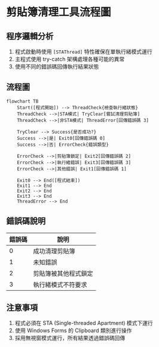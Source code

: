 # 剪貼簿清理工具流程圖

## 程序邏輯分析
1. 程式啟動時使用 `[STAThread]` 特性確保在單執行緒模式運行
2. 主程式使用 try-catch 架構處理各種可能的異常
3. 使用不同的錯誤碼回傳執行結果狀態

## 流程圖
```mermaid
flowchart TB
    Start([程式開始]) --> ThreadCheck{檢查執行緒狀態}
    ThreadCheck -->|STA模式| TryClear[嘗試清理剪貼簿]
    ThreadCheck -->|非STA模式| ThreadError[回傳錯誤碼 3]
    
    TryClear --> Success{是否成功?}
    Success -->|是| Exit0[回傳錯誤碼 0]
    Success -->|否| ErrorCheck{錯誤類型}
    
    ErrorCheck -->|剪貼簿鎖定| Exit2[回傳錯誤碼 2]
    ErrorCheck -->|執行緒錯誤| Exit3[回傳錯誤碼 3]
    ErrorCheck -->|其他錯誤| Exit1[回傳錯誤碼 1]
    
    Exit0 --> End([程式結束])
    Exit1 --> End
    Exit2 --> End
    Exit3 --> End
    ThreadError --> End
```

## 錯誤碼說明
| 錯誤碼 | 說明 |
|--------|------|
| 0 | 成功清理剪貼簿 |
| 1 | 未知錯誤 |
| 2 | 剪貼簿被其他程式鎖定 |
| 3 | 執行緒模式不符要求 |

## 注意事項
1. 程式必須在 STA (Single-threaded Apartment) 模式下運行
2. 使用 Windows Forms 的 Clipboard 類別進行操作
3. 採用無視窗模式運行，所有結果透過錯誤碼回傳